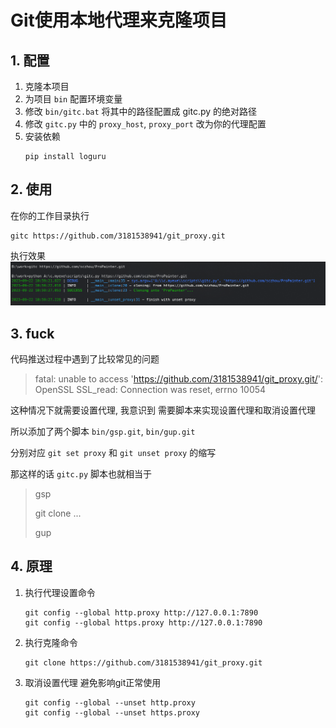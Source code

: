 # Git使用本地代理来克隆项目

## 1. 配置

1. 克隆本项目
2. 为项目 `bin` 配置环境变量
3. 修改 `bin/gitc.bat` 将其中的路径配置成 gitc.py 的绝对路径
4. 修改 `gitc.py` 中的 `proxy_host`, `proxy_port` 改为你的代理配置
5. 安装依赖
   ```shell
   pip install loguru
   ```

## 2. 使用

在你的工作目录执行

   ```shell
   gitc https://github.com/3181538941/git_proxy.git
   ```

执行效果
![img.png](img/img.png)

## 3. fuck

代码推送过程中遇到了比较常见的问题
> fatal: unable to access 'https://github.com/3181538941/git_proxy.git/': OpenSSL SSL_read: Connection was reset, errno 10054

这种情况下就需要设置代理, 我意识到 需要脚本来实现设置代理和取消设置代理

所以添加了两个脚本 `bin/gsp.git`, `bin/gup.git`

分别对应 `git set proxy` 和 `git unset proxy` 的缩写

那这样的话 `gitc.py` 脚本也就相当于
> gsp
>
> git clone ...
>
> gup

## 4. 原理

1. 执行代理设置命令

    ```shell
    git config --global http.proxy http://127.0.0.1:7890
    git config --global https.proxy http://127.0.0.1:7890
    ```

2. 执行克隆命令

    ```shell
    git clone https://github.com/3181538941/git_proxy.git
    ```

3. 取消设置代理 避免影响git正常使用

    ```shell
    git config --global --unset http.proxy
    git config --global --unset https.proxy
    ```

